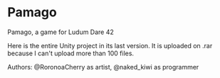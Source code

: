 # Pamago
Pamago, a game for Ludum Dare 42

Here is the entire Unity project in its last version. It is uploaded on .rar because I can't upload more than 100 files.

Authors: @RoronoaCherry as artist, @naked_kiwi as programmer
